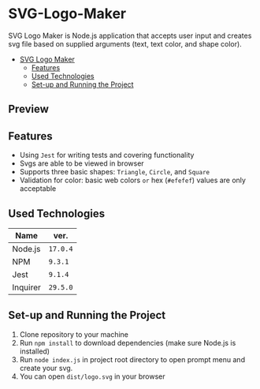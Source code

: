# SVG-Logo-Maker

SVG Logo Maker is Node.js application that accepts user input and creates svg file based on supplied arguments (text, text color, and shape color).

<!-- TOC -->
* [SVG Logo Maker](#svg-logo-maker)
    * [Features](#features)
    * [Used Technologies](#used-technologies)
    * [Set-up and Running the Project](#set-up-and-running-the-project)
<!-- TOC -->

 ## Preview
[](./examples/WalkthroughVideo.webm)

## Features

- Using `Jest` for writing tests and covering functionality
- Svgs are able to be viewed in browser
- Supports three basic shapes: `Triangle`, `Circle`, and `Square`
- Validation for color: basic web colors `or` hex (`#efefef`) values are only acceptable

## Used Technologies

| Name          | ver.        |
|---------------|-------------|
| Node.js       | `17.0.4`    |
| NPM           | `9.3.1`     |
| Jest          | `9.1.4`     |
| Inquirer      | `29.5.0`    |

## Set-up and Running the Project

1. Clone repository to your machine
2. Run `npm install` to download dependencies (make sure Node.js is installed)
3. Run `node index.js` in project root directory to open prompt menu and create your svg.
4. You can open `dist/logo.svg` in your browser 

